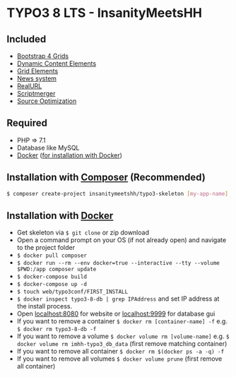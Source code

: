# TYPO3 8 LTS - InsanityMeetsHH

## Included
* [Bootstrap 4 Grids](https://github.com/InsanityMeetsHH/bootstrap_grids)
* [Dynamic Content Elements](https://extensions.typo3.org/extension/dce/)
* [Grid Elements](https://extensions.typo3.org/extension/gridelements/)
* [News system](https://extensions.typo3.org/extension/news/)
* [RealURL](https://extensions.typo3.org/extension/realurl/)
* [Scriptmerger](https://extensions.typo3.org/extension/scriptmerger/)
* [Source Optimization](https://extensions.typo3.org/extension/sourceopt/)

## Required
* PHP => 7.1
* Database like MySQL
* [Docker](https://www.docker.com/) ([for installation with Docker](https://github.com/InsanityMeetsHH/Slim-Skeleton#installation-with-docker))

## Installation with [Composer](https://getcomposer.org/) (Recommended)

```bash
$ composer create-project insanitymeetshh/typo3-skeleton [my-app-name]
```
## Installation with [Docker](https://www.docker.com/)
* Get skeleton via `$ git clone` or zip download
* Open a command prompt on your OS (if not already open) and navigate to the project folder
* `$ docker pull composer`
* `$ docker run --rm --env docker=true --interactive --tty --volume $PWD:/app composer update`
* `$ docker-compose build`
* `$ docker-compose up -d`
* `$ touch web/typo3conf/FIRST_INSTALL`
* `$ docker inspect typo3-8-db | grep IPAddress` and set IP address at the install process.
* Open [localhost:8080](http://localhost:8080) for website or [localhost:9999](http://localhost:9999) for database gui
* If you want to remove a container `$ docker rm [container-name] -f` e.g. `$ docker rm typo3-8-db -f`
* If you want to remove a volume `$ docker volume rm [volume-name]` e.g. `$ docker volume rm imhh-typo3_db_data` (first remove matching container)
* If you want to remove all container `$ docker rm $(docker ps -a -q) -f`
* If you want to remove all volumes `$ docker volume prune` (first remove all container)
